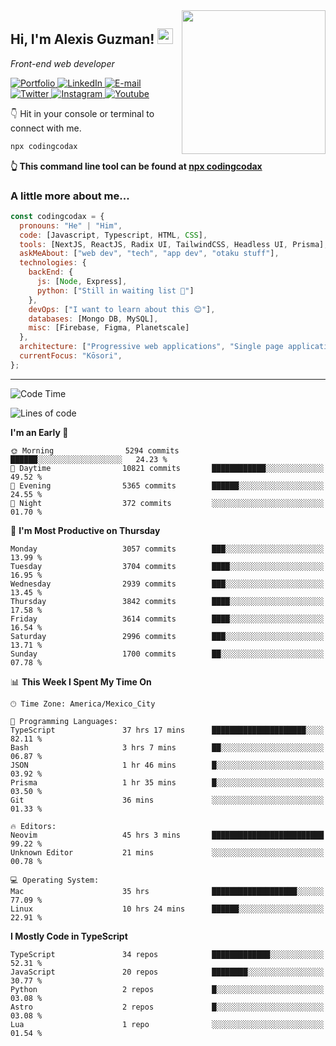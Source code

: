 <img align='right' src="https://media.giphy.com/media/M9gbBd9nbDrOTu1Mqx/giphy.gif" width="230">
<h2>Hi, I'm Alexis Guzman! <img src="https://media.giphy.com/media/hvRJCLFzcasrR4ia7z/giphy.gif" width="25px"></h2>
<p><em>Front-end web developer</em></p>

<p>
  <a href='https://www.codingcodax.dev' target='_blank'>
    <img alt='Portfolio' src='https://img.shields.io/badge/Portfolio-black?logo=vercel&style=flat-square'>
  </a>
  <a href='https://linkedin.com/in/codingcodax' target='_blank'>
    <img alt='LinkedIn' src='https://img.shields.io/badge/LinkedIn-black?logo=LinkedIn&style=flat-square'>
  </a>
  <a href='mailto:hello@codingcodax.com' target='_blank'>
    <img alt='E-mail' src='https://img.shields.io/badge/Email-black?logo=Gmail&style=flat-square'>
  </a>
  <a href='https://twitter.com/codingcodax' target='_blank'>
    <img alt='Twitter' src='https://img.shields.io/badge/Twitter-black?logo=Twitter&style=flat-square'>
  </a>
  <a href='https://www.instagram.com/codingcodax' target='_blank'>
    <img alt='Instagram' src='https://img.shields.io/badge/Instagram-black?logo=Instagram&style=flat-square'>
  </a>
  <a href='https://www.youtube.com/@codingcodax' target='_blank'>
    <img alt='Youtube' src='https://img.shields.io/badge/YouTube-black?logo=Youtube&style=flat-square'>
  </a>
</p>

👇 Hit in your console or terminal to connect with me.

```bash
npx codingcodax
```
**👆 This command line tool can be found at [npx codingcodax](https://github.com/codingcodax/npx-codingcodax)**

<h3>A little more about me...</h3>

```javascript
const codingcodax = {
  pronouns: "He" | "Him",
  code: [Javascript, Typescript, HTML, CSS],
  tools: [NextJS, ReactJS, Radix UI, TailwindCSS, Headless UI, Prisma],
  askMeAbout: ["web dev", "tech", "app dev", "otaku stuff"],
  technologies: {
    backEnd: {
      js: [Node, Express],
      python: ["Still in waiting list 🥲"]
    },
    devOps: ["I want to learn about this 😊"],
    databases: [Mongo DB, MySQL],
    misc: [Firebase, Figma, Planetscale]
  },
  architecture: ["Progressive web applications", "Single page applications"],
  currentFocus: "Kōsori",
};
```

---

<!--START_SECTION:waka-->
![Code Time](http://img.shields.io/badge/Code%20Time-2%2C555%20hrs%2018%20mins-blue)

![Lines of code](https://img.shields.io/badge/From%20Hello%20World%20I%27ve%20Written-9.4%20million%20lines%20of%20code-blue)

**I'm an Early 🐤** 

```text
🌞 Morning                5294 commits        ██████░░░░░░░░░░░░░░░░░░░   24.23 % 
🌆 Daytime                10821 commits       ████████████░░░░░░░░░░░░░   49.52 % 
🌃 Evening                5365 commits        ██████░░░░░░░░░░░░░░░░░░░   24.55 % 
🌙 Night                  372 commits         ░░░░░░░░░░░░░░░░░░░░░░░░░   01.70 % 
```
📅 **I'm Most Productive on Thursday** 

```text
Monday                   3057 commits        ███░░░░░░░░░░░░░░░░░░░░░░   13.99 % 
Tuesday                  3704 commits        ████░░░░░░░░░░░░░░░░░░░░░   16.95 % 
Wednesday                2939 commits        ███░░░░░░░░░░░░░░░░░░░░░░   13.45 % 
Thursday                 3842 commits        ████░░░░░░░░░░░░░░░░░░░░░   17.58 % 
Friday                   3614 commits        ████░░░░░░░░░░░░░░░░░░░░░   16.54 % 
Saturday                 2996 commits        ███░░░░░░░░░░░░░░░░░░░░░░   13.71 % 
Sunday                   1700 commits        ██░░░░░░░░░░░░░░░░░░░░░░░   07.78 % 
```


📊 **This Week I Spent My Time On** 

```text
🕑︎ Time Zone: America/Mexico_City

💬 Programming Languages: 
TypeScript               37 hrs 17 mins      █████████████████████░░░░   82.11 % 
Bash                     3 hrs 7 mins        ██░░░░░░░░░░░░░░░░░░░░░░░   06.87 % 
JSON                     1 hr 46 mins        █░░░░░░░░░░░░░░░░░░░░░░░░   03.92 % 
Prisma                   1 hr 35 mins        █░░░░░░░░░░░░░░░░░░░░░░░░   03.50 % 
Git                      36 mins             ░░░░░░░░░░░░░░░░░░░░░░░░░   01.33 % 

🔥 Editors: 
Neovim                   45 hrs 3 mins       █████████████████████████   99.22 % 
Unknown Editor           21 mins             ░░░░░░░░░░░░░░░░░░░░░░░░░   00.78 % 

💻 Operating System: 
Mac                      35 hrs              ███████████████████░░░░░░   77.09 % 
Linux                    10 hrs 24 mins      ██████░░░░░░░░░░░░░░░░░░░   22.91 % 
```

**I Mostly Code in TypeScript** 

```text
TypeScript               34 repos            █████████████░░░░░░░░░░░░   52.31 % 
JavaScript               20 repos            ████████░░░░░░░░░░░░░░░░░   30.77 % 
Python                   2 repos             █░░░░░░░░░░░░░░░░░░░░░░░░   03.08 % 
Astro                    2 repos             █░░░░░░░░░░░░░░░░░░░░░░░░   03.08 % 
Lua                      1 repo              ░░░░░░░░░░░░░░░░░░░░░░░░░   01.54 % 
```




<!--END_SECTION:waka-->
